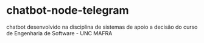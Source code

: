 # chatbot-node-telegram
chatbot desenvolvido na disciplina de sistemas de apoio a decisão do curso de Engenharia de Software - UNC MAFRA 
